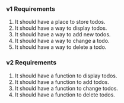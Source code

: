 ### **v1 Requirements**
 1. It should have a place to store todos.  
 2. It should have a way to display todos. 
 3. It should have a way to add new todos. 
 4. It should have a way to change a todo. 
 5. It should have a way to delete a todo.
 
### **v2 Requirements**
 1. It should have a function to display todos.
 2. It should have a function to add todos.
 3. It should have a function to change todos.
 4. It should have a function to delete todos.
 
 